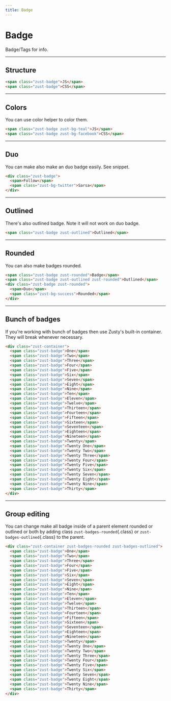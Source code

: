 ```yaml
---
title: Badge
---
```


# Badge
Badge/Tags for info.

---

## Structure
```html {snippet}
<span class="zust-badge">JS</span>
<span class="zust-badge">CSS</span>
```
---


## Colors
You can use color helper to color them.

```html {snippet}
<span class="zust-badge zust-bg-teal">JS</span>
<span class="zust-badge zust-bg-facebook">CSS</span>
```
---


## Duo
You can make also make an duo badge easily. See snippet.

```html {snippet}
<div class="zust-badge">
  <span>Follow</span>
  <span class="zust-bg-twitter">Sarsa</span>
</div>
```
---


## Outlined
There's also outlined badge. Note it will not work on duo badge.

```html {snippet}
<span class="zust-badge zust-outlined">Outlined</span>
```
---


## Rounded
You can also make badges rounded.

```html {snippet}
<span class="zust-badge zust-rounded">Badge</span>
<span class="zust-badge zust-outlined zust-rounded">Outlined</span>
<div class="zust-badge zust-rounded">
  <span>Duo</span>
  <span class="zust-bg-success">Rounded</span>
</div>
```
---


## Bunch of badges
If you're working with bunch of badges then use Zusty's built-in container. They will break whenever necessary.

```html {snippet}
<div class="zust-container">
  <span class="zust-badge">One</span>
  <span class="zust-badge">Two</span>
  <span class="zust-badge">Three</span>
  <span class="zust-badge">Four</span>
  <span class="zust-badge">Five</span>
  <span class="zust-badge">Six</span>
  <span class="zust-badge">Seven</span>
  <span class="zust-badge">Eight</span>
  <span class="zust-badge">Nine</span>
  <span class="zust-badge">Ten</span>
  <span class="zust-badge">Eleven</span>
  <span class="zust-badge">Twelve</span>
  <span class="zust-badge">Thirteen</span>
  <span class="zust-badge">Fourteen</span>
  <span class="zust-badge">Fifteen</span>
  <span class="zust-badge">Sixteen</span>
  <span class="zust-badge">Seventeen</span>
  <span class="zust-badge">Eighteen</span>
  <span class="zust-badge">Nineteen</span>
  <span class="zust-badge">Twenty</span>
  <span class="zust-badge">Twenty One</span>
  <span class="zust-badge">Twenty Two</span>
  <span class="zust-badge">Twenty Three</span>
  <span class="zust-badge">Twenty Four</span>
  <span class="zust-badge">Twenty Five</span>
  <span class="zust-badge">Twenty Six</span>
  <span class="zust-badge">Twenty Seven</span>
  <span class="zust-badge">Twenty Eight</span>
  <span class="zust-badge">Twenty Nine</span>
  <span class="zust-badge">Thirty</span>
</div>
```
---


## Group editing
You can change make all badge inside of a parent element rounded or outlined or both by adding class `zust-badges-rounded`{.class} or `zust-badges-outlined`{.class} to the parent.

```html {snippet}
<div class="zust-container zust-badges-rounded zust-badges-outlined">
  <span class="zust-badge">One</span>
  <span class="zust-badge">Two</span>
  <span class="zust-badge">Three</span>
  <span class="zust-badge">Four</span>
  <span class="zust-badge">Five</span>
  <span class="zust-badge">Six</span>
  <span class="zust-badge">Seven</span>
  <span class="zust-badge">Eight</span>
  <span class="zust-badge">Nine</span>
  <span class="zust-badge">Ten</span>
  <span class="zust-badge">Eleven</span>
  <span class="zust-badge">Twelve</span>
  <span class="zust-badge">Thirteen</span>
  <span class="zust-badge">Fourteen</span>
  <span class="zust-badge">Fifteen</span>
  <span class="zust-badge">Sixteen</span>
  <span class="zust-badge">Seventeen</span>
  <span class="zust-badge">Eighteen</span>
  <span class="zust-badge">Nineteen</span>
  <span class="zust-badge">Twenty</span>
  <span class="zust-badge">Twenty One</span>
  <span class="zust-badge">Twenty Two</span>
  <span class="zust-badge">Twenty Three</span>
  <span class="zust-badge">Twenty Four</span>
  <span class="zust-badge">Twenty Five</span>
  <span class="zust-badge">Twenty Six</span>
  <span class="zust-badge">Twenty Seven</span>
  <span class="zust-badge">Twenty Eight</span>
  <span class="zust-badge">Twenty Nine</span>
  <span class="zust-badge">Thirty</span>
</div>
```
